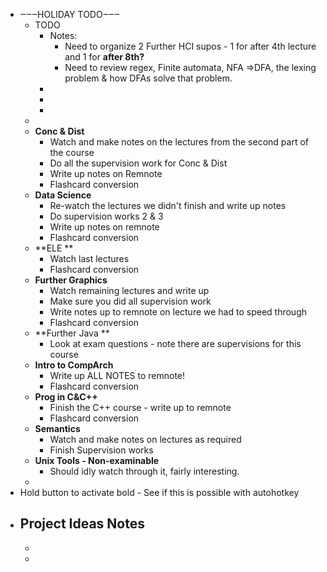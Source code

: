 - ‒‒‒HOLIDAY TODO‒‒‒
    - TODO
        - Notes:
            - Need to organize 2 Further HCI supos - 1 for after 4th lecture and 1 for  __after 8th?__  
            - Need to review regex, Finite automata, NFA ⇒DFA, the lexing problem & how DFAs solve that problem.
        - 
        - 
        - 
    - 
    - **Conc & Dist**
        - Watch and make notes on the lectures from the second part of the course
        - Do all the supervision work for Conc & Dist 
        - Write up notes on Remnote
        - Flashcard conversion
    - **Data Science**
        - Re-watch the lectures we didn't finish and write up notes
        - Do supervision works 2 & 3 
        - Write up notes on remnote 
        - Flashcard conversion
    - **ELE **
        - Watch last lectures
        - Flashcard conversion
    - **Further Graphics**
        - Watch remaining lectures and write up 
        - Make sure you did all supervision work
        - Write notes up to remnote on lecture we had to speed through
        - Flashcard conversion
    - **Further Java **
        - Look at exam questions - note there are supervisions for this course
    - **Intro to CompArch**
        - Write up ALL NOTES to remnote! 
        - Flashcard conversion
    - **Prog in C&C++**
        - Finish the C++ course - write up to remnote 
        - Flashcard conversion 
    - **Semantics**
        - Watch and make notes on lectures as required 
        - Finish Supervision works 
    - **Unix Tools - Non-examinable**
        - Should idly watch through it, fairly interesting. 
    - 
- Hold button to activate bold - See if this is possible with autohotkey 
- Project Ideas Notes
    - 
    - 
    - 
